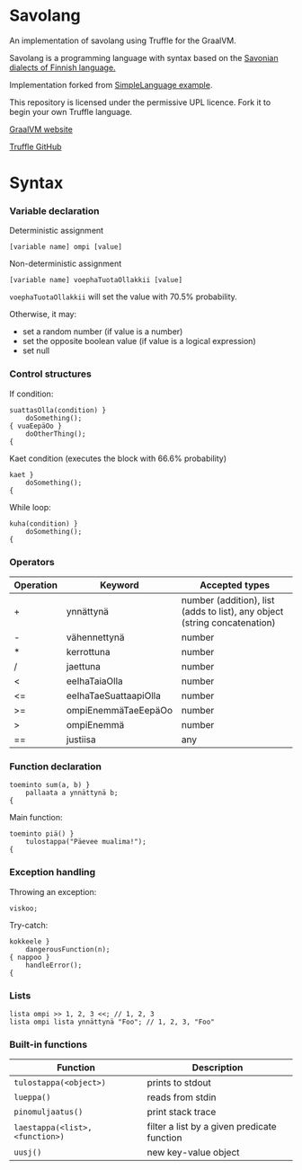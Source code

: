 # Savolang

An implementation of savolang using Truffle for the GraalVM.

Savolang is a programming language with syntax based on the [Savonian dialects of Finnish language.](https://en.wikipedia.org/wiki/Savonian_dialects)

Implementation forked from [SimpleLanguage example](https://github.com/graalvm/simplelanguage).

This repository is licensed under the permissive UPL licence. Fork it to begin
your own Truffle language. 

[GraalVM website](http://www.graalvm.org/docs/graalvm-as-a-platform/implement-language/)

[Truffle GitHub](https://github.com/oracle/graal/tree/master/truffle)

# Syntax

### Variable declaration
Deterministic assignment

```[variable name] ompi [value]```

Non-deterministic assignment

```[variable name] voephaTuotaOllakkii [value]```

`voephaTuotaOllakkii` will set the value with 70.5% probability.

Otherwise, it may:
* set a random number (if value is a number)
* set the opposite boolean value (if value is a logical expression)
* set null

### Control structures

If condition:
```
suattasOlla(condition) }
    doSomething();
{ vuaEepäOo }
    doOtherThing();
{
```

Kaet condition (executes the block with 66.6% probability)
```
kaet }
    doSomething();
{
```

While loop:
```
kuha(condition) }
    doSomething();
{
```

### Operators

|Operation|Keyword|Accepted types|
|---|---|---|
|+ |ynnättynä |number (addition), list (adds to list), any object (string concatenation)
|-| vähennettynä|number|
|*|kerrottuna |number|
|/|jaettuna |number|
|<|eeIhaTaiaOlla |number|
|<=|eeIhaTaeSuattaapiOlla |number|
|\>=|ompiEnemmäTaeEepäOo |number|
| \> |ompiEnemmä |number|
|==| justiisa|any|

### Function declaration

```
toeminto sum(a, b) }
    pallaata a ynnättynä b;
{
```

Main function:
```
toeminto piä() }
    tulostappa("Päevee mualima!");
{
```

### Exception handling
Throwing an exception:
```
viskoo;
```

Try-catch:
```
kokkeele }
    dangerousFunction(n);
{ nappoo }
    handleError();
{
```


### Lists
```
lista ompi >> 1, 2, 3 <<; // 1, 2, 3
lista ompi lista ynnättynä "Foo"; // 1, 2, 3, "Foo"
```

### Built-in functions
|Function|Description|
|---|---|
|`tulostappa(<object>)` |prints to stdout |
|`lueppa()` |reads from stdin |
|`pinomuljaatus()` |print stack trace |
|`laestappa(<list>, <function>)` |filter a list by a given predicate function |
|`uusj()` |new key-value object|




